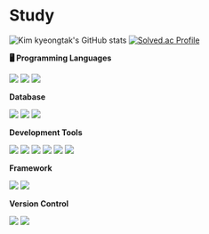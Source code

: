# Study

<div style="display:flex; flex-direction:column; align-items:flex-start;">
    <div>
        <img src="https://github-readme-stats.vercel.app/api?username=kkt9253&show_icons=true&theme=radical" alt="Kim kyeongtak's GitHub stats">
        <a href="https://solved.ac/kkt9253/">
            <img src="http://mazassumnida.wtf/api/v2/generate_badge?boj=kkt9253" alt="Solved.ac Profile">
        </a>
    </div>
    <p><strong>🖥️ Programming Languages</strong></p>
    <div>
        <img src="https://img.shields.io/badge/C-A8B9CC?style=flat-square&logo=C&logoColor=white"/>
        <img src="https://img.shields.io/badge/java-%23ED8B00.svg?style=flat-square&logo=java&logoColor=white"/>
        <img src="https://img.shields.io/badge/Python-3776AB?style=flat-square&logo=Python&logoColor=white"/>
        <!-- <img src="https://img.shields.io/badge/HTML-E34F26?style=flat-square&logo=HTML5&logoColor=white"/> 
        <img src="https://img.shields.io/badge/CSS-1572B6?style=flat-square&logo=CSS3&logoColor=white"/>
        <img src="https://img.shields.io/badge/Node.js-339933?style=flat-square&logo=node.js&logoColor=white"/> -->
    </div>
    <!-- Database -->
    <p><strong>Database</strong></p>
    <div>
        <img src="https://img.shields.io/badge/mysql-4479A1?style=for-the-badge&logo=mysql&logoColor=white">
        <img src="https://img.shields.io/badge/mariaDB-003545?style=for-the-badge&logo=mariadb&logoColor=white">
        <img src="https://img.shields.io/badge/mongoDB-47A248?style=for-the-badge&logo=mongodb&logoColor=white">
    </div>
    <!-- Development Tools -->
    <p><strong>Development Tools</strong></p>
    <div>
        <img src="https://img.shields.io/badge/IntelliJ IDEA-000000?style=flat-square&logo=intellij-idea&logoColor=white">
        <img src="https://img.shields.io/badge/Visual Studio Code-007ACC?style=flat-square&logo=visual-studio-code&logoColor=white">
        <img src="https://img.shields.io/badge/Visual Studio-5C2D91?style=flat-square&logo=visual-studio&logoColor=white">
        <img src="https://img.shields.io/badge/Arduino-00979D?style=flat-square&logo=Arduino&logoColor=white">
        <img src="https://img.shields.io/badge/Eclipse IDE-2C2255?style=flat-square&logo=eclipse-ide&logoColor=white">
        <img src="https://img.shields.io/badge/Raspberry Pi-A22846?style=flat-square&logo=raspberry-pi&logoColor=white">
    </div>
    <!-- Framework -->
    <p><strong>Framework</strong></p>
    <div>
        <img src="https://img.shields.io/badge/Flask-000000?style=flat-square&logo=flask&logoColor=white">
        <!-- <img src="https://img.shields.io/badge/Express-000000?style=flat-square&logo=express&logoColor=white"> -->
        <img src="https://img.shields.io/badge/Spring Boot-6DB33F?style=flat-square&logo=spring-boot&logoColor=white">
    </div>
    <!-- Version Control -->
    <p><strong>Version Control</strong></p>
    <div>
        <img src="https://img.shields.io/badge/Git-F05032?style=flat-square&logo=git&logoColor=white">
        <img src="https://img.shields.io/badge/GitHub-181717?style=flat-square&logo=github&logoColor=white">
    </div>
</div>
